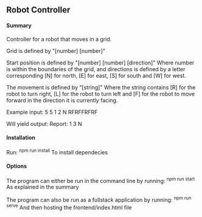 ## Robot Controller

#### Summary
Controller for a robot that moves in a grid.

Grid is defined by "[number] [number]"

Start position is defined by "[number] [number] [direction]"
Where number is within the boundaries of the grid, and directions is defined by a letter corresponding [N] for north, [E] for east, [S] for south and [W] for west.

The movement is defined by "[string]"
Where the string contains [R] for the robot to turn right, [L] for the robot to turn left and [F] for the robot to move forward in the direction it is currently facing.

Example input:
5 5
1 2 N
RFRFFRFRF

Will yield output:
Report: 1 3 N


#### Installation
Run:
<sup>npm run install</sup>
To install dependecies

#### Options
The program can either be run in the command line by running:
<sup>npm run start</sup>
As explained in the summary

The program can also be run as a fullstack application by running:
<sup>npm run serve</sup>
And then hosting the frontend/index.html file
